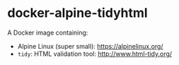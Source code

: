 # docker-alpine-tidyhtml

A Docker image containing:

- Alpine Linux (super small): https://alpinelinux.org/
- `tidy`: HTML validation tool: http://www.html-tidy.org/
